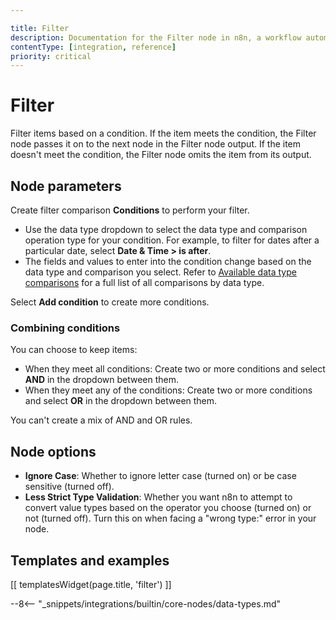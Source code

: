 ```yaml
---

title: Filter
description: Documentation for the Filter node in n8n, a workflow automation platform. Includes guidance on usage, and links to examples.
contentType: [integration, reference]
priority: critical
---
```


# Filter

Filter items based on a condition. If the item meets the condition, the Filter node passes it on to the next node in the Filter node output. If the item doesn't meet the condition, the Filter node omits the item from its output.

## Node parameters

Create filter comparison **Conditions** to perform your filter.

- Use the data type dropdown to select the data type and comparison operation type for your condition. For example, to filter for dates after a particular date, select **Date & Time > is after**.
- The fields and values to enter into the condition change based on the data type and comparison you select. Refer to [Available data type comparisons](#available-data-type-comparisons) for a full list of all comparisons by data type.

Select **Add condition** to create more conditions.

### Combining conditions

You can choose to keep items:

* When they meet all conditions: Create two or more conditions and select **AND** in the dropdown between them.
* When they meet any of the conditions: Create two or more conditions and select **OR** in the dropdown between them.

You can't create a mix of AND and OR rules.

## Node options

- **Ignore Case**: Whether to ignore letter case (turned on) or be case sensitive (turned off).
- **Less Strict Type Validation**: Whether you want n8n to attempt to convert value types based on the operator you choose (turned on) or not (turned off). Turn this on when facing a "wrong type:" error in your node.

## Templates and examples

<!-- see https://www.notion.so/n8n/Pull-in-templates-for-the-integrations-pages-37c716837b804d30a33b47475f6e3780 -->
[[ templatesWidget(page.title, 'filter') ]]

--8<-- "_snippets/integrations/builtin/core-nodes/data-types.md"
